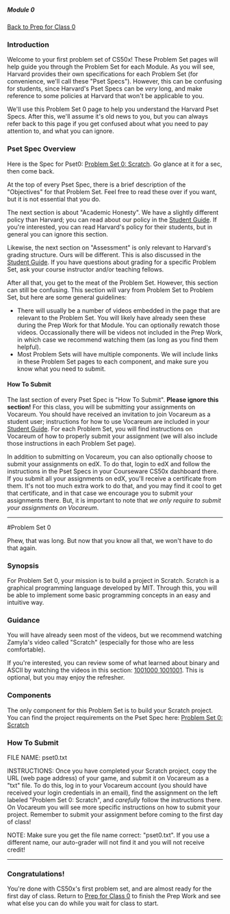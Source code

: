 ##### Module 0
[Back to Prep for Class 0](../class0-prep#scratch)

### Introduction

Welcome to your first problem set of CS50x! These Problem Set pages will help guide you through the Problem Set for each Module. As you will see, Harvard provides their own specifications for each Problem Set (for convenience, we'll call these "Pset Specs"). However, this can be confusing for students, since Harvard's Pset Specs can be _very_ long, and make reference to some policies at Harvard that won't be applicable to you. 

We'll use this Problem Set 0 page to help you understand the Harvard Pset Specs. After this, we'll assume it's old news to you, but you can always refer back to this page if you get confused about what you need to pay attention to, and what you can ignore. 

### Pset Spec Overview

Here is the Spec for Pset0: <a href="http://cdn.cs50.net/2015/fall/psets/0/pset0/pset0.html#itching_to_program" target="_blank">Problem Set 0: Scratch</a>. Go glance at it for a sec, then come back.

At the top of every Pset Spec, there is a brief description of the "Objectives" for that Problem Set. Feel free to read these over if you want, but it is not essential that you do. 

The next section is about "Academic Honesty". We have a slightly different policy than Harvard; you can read about our policy in the <a href="https://docs.google.com/document/d/10bCxIARYUvh84GuoM4nscDZDMqeasaBBLmwckA3qTnA/edit?usp=sharing" target="_blank">Student Guide</a>. If you're interested, you can read Harvard's policy for their students, but in general you can ignore this section.

Likewise, the next section on "Assessment" is only relevant to Harvard's grading structure. Ours will be different. This is also discussed in the <a href="https://docs.google.com/document/d/10bCxIARYUvh84GuoM4nscDZDMqeasaBBLmwckA3qTnA/edit?usp=sharing" target="_blank">Student Guide</a>. If you have questions about grading for a specific Problem Set, ask your course instructor and/or teaching fellows. 

After all that, you get to the meat of the Problem Set. However, this section can still be confusing. This section will vary from Problem Set to Problem Set, but here are some general guidelines:
* There will usually be a number of videos embedded in the page that are relevant to the Problem Set. You will likely have already seen these during the Prep Work for that Module. You can optionally rewatch those videos. Occassionally there will be videos not included in the Prep Work, in which case we recommend watching them (as long as you find them helpful).
* Most Problem Sets will have multiple components. We will include links in these Problem Set pages to each component, and make sure you know what you need to submit.

#### How To Submit
The last section of every Pset Spec is "How To Submit". **Please ignore this section!** For this class, you will be submitting your assignments on Vocareum. You should have received an invitation to join Vocareum as a student user; instructions for how to use Vocareum are included in your <a href="https://docs.google.com/document/d/10bCxIARYUvh84GuoM4nscDZDMqeasaBBLmwckA3qTnA/edit?usp=sharing" target="_blank">Student Guide</a>. For each Problem Set, you will find instructions on Vocareum of how to properly submit your assignment (we will also include those instructions in each Problem Set page). 

In addition to submitting on Vocareum, you can also optionally choose to submit your assignments on edX. To do that, login to edX and follow the instructions in the Pset Specs in your Courseware CS50x dashboard there. If you submit all your assignments on edX, you'll receive a certificate from them. It's not too much extra work to do that, and you may find it cool to get that certificate, and in that case we encourage you to submit your assignments there. But, it is important to note that *we only require to submit your assignments on Vocareum*. 

***

#Problem Set 0

Phew, that was long. But now that you know all that, we won't have to do that again. 

### Synopsis
For Problem Set 0, your mission is to build a project in Scratch. Scratch is a graphical programming language developed by MIT. Through this, you will be able to implement some basic programming concepts in an easy and intuitive way. 

### Guidance
You will have already seen most of the videos, but we recommend watching Zamyla's video called "Scratch" (especially for those who are less comfortable).

If you're interested, you can review some of what learned about binary and ASCII by watching the videos in this section: <a href="http://cdn.cs50.net/2015/fall/psets/0/pset0/pset0.html#1001000_1001001" target="_blank">1001000 1001001</a>. This is optional, but you may enjoy the refresher. 

### Components
The only component for this Problem Set is to build your Scratch project. You can find the project requirements on the Pset Spec here: <a href="http://cdn.cs50.net/2015/fall/psets/0/pset0/pset0.html#itching_to_program" target="_blank">Problem Set 0: Scratch</a>

### How To Submit

FILE NAME: pset0.txt

INSTRUCTIONS: Once you have completed your Scratch project, copy the URL (web page address) of your game, and submit it on Vocareum as a "txt" file. To do this, log in to your Vocareum account (you should have received your login credentials in an email), find the assignment on the left labeled "Problem Set 0: Scratch", and *carefully* follow the instructions there. On Vocareum you will see more specific instructions on how to submit your project. Remember to submit your assignment before coming to the first day of class!

NOTE: Make sure you get the file name correct: "pset0.txt". If you use a different name, our auto-grader will not find it and you will not receive credit!

***

### Congratulations! 
You're done with CS50x's first problem set, and are almost ready for the first day of class. Return to [Prep for Class 0](../class0-prep#scratch) to finish the Prep Work and see what else you can do while you wait for class to start. 
